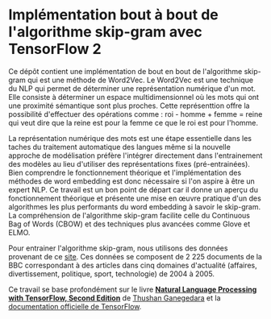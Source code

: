 # Implémentation bout à bout de l'algorithme skip-gram avec TensorFlow 2

Ce dépôt contient une implémentation de bout en bout de l'algorithme skip-gram qui est une méthode de Word2Vec. Le Word2Vec est une technique du NLP qui permet de déterminer une représentation numérique d'un mot. Elle consiste à déterminer un espace multidimensionnel où les mots qui ont une proximité sémantique sont plus proches. Cette représenttion offre la possibilité d'effectuer des opérations comme : roi - homme + femme = reine qui veut dire que la reine est pour la femme ce que le roi est pour l'homme.  

La représentation numérique des mots est une étape essentielle dans les taches du traitement automatique des langues même si la nouvelle approche de modélisation préfère l'intégrer directement dans l'entrainement des modèles au lieu d'utiliser des représentations fixes (pré-entrainées). Bien comprendre le fonctionnement théorique et l'implémentation des méthodes de word embedding est donc nécessaire si l'on aspire à être un expert NLP. Ce travail est un bon point de départ car il donne un aperçu du fonctionnement théorique et présente une mise en œuvre  pratique d'un des algorithmes les plus performants du word embedding à savoir le skip-gram. La compréhension de l'algorithme skip-gram facilite celle du Continuous Bag of Words (CBOW) et des techniques plus avancées comme Glove et ELMO.  

Pour entrainer l'algorithme skip-gram, nous utilisons des données provenant de ce [site](http://mlg.ucd.ie/datasets/bbc.html). Ces données se composent de 2 225 documents de la BBC correspondant à des articles dans cinq domaines d'actualité (affaires, divertissement, politique, sport, technologie) de 2004 à 2005.  

Ce travail se base profondément sur le livre [**Natural Language Processing with TensorFlow, Second Edition**](https://www.amazon.fr/Natural-Language-Processing-TensorFlow-sought-after/dp/1838641351/ref=tmm_pap_swatch_0?_encoding=UTF8&qid=1697820792&sr=8-4) de [Thushan Ganegedara](https://www.linkedin.com/in/thushanganegedara/) et la [documentation officielle de TensorFlow](https://www.tensorflow.org/api_docs/python/tf).
